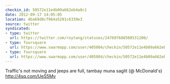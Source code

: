 ```yaml
---
checkin_id: 50572e11e4b09a662eb4a0c1
date: 2012-09-17 14:05:05
location: 4ba69d8cf964a5201c6339e3
source: twitter
syndicated:
- type: twitter
  url: https://twitter.com/roytang/statuses/247697688500531200/
- type: foursquare
  url: https://www.swarmapp.com/user/405004/checkin/50572e11e4b09a662eb4a0c1?s=Sgpt-u6kZs-kpNvrqvxDacUwNUo&ref=tw
- type: foursquare
  url: https://www.swarmapp.com/user/405004/checkin/50572e11e4b09a662eb4a0c1?s=Sgpt-u6kZs-kpNvrqvxDacUwNUo&ref=tw
---
```


Traffic's not moving and jeeps are full, tambay muna saglit (@ McDonald's) http://4sq.com/UeS5Mv